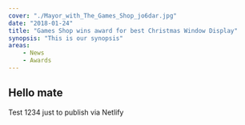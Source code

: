 ```yaml
---
cover: "./Mayor_with_The_Games_Shop_jo6dar.jpg"
date: "2018-01-24"
title: "Games Shop wins award for best Christmas Window Display"
synopsis: "This is our synopsis"
areas:
    - News
    - Awards
---
```


## Hello mate

Test 1234 just to publish via Netlify